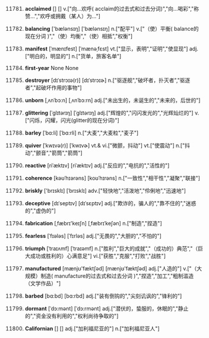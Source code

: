 11781. **acclaimed**
[]  []
v.["向…欢呼( acclaim的过去式和过去分词)","向…喝彩","称赞…","欢呼或拥戴（某人）为…"]  

11782. **balancing**
['bælənsɪŋ]  ['bælənsɪŋ]
n.["配平"]  v.["（使）平衡( balance的现在分词 )","（使）均衡","（使）相抵","权衡"]  

11783. **manifest**
[ˈmænɪfest]  [ˈmænəˌfɛst]
vt.["显示，表明","证明","使显现"]  adj.["明白的，明显的"]  n.["货单，旅客名单"]  

11784. **first-year**
None
None

11785. **destroyer**
[dɪˈstrɔɪə(r)]  [dɪˈstrɔɪɚ]
n.["驱逐舰","破坏者，扑灭者","驱逐者","起破坏作用的事物"]  

11786. **unborn**
[ˌʌnˈbɔ:n]  [ˌʌnˈbɔ:rn]
adj.["未出生的，未诞生的","未来的，后世的"]  

11787. **glittering**
[ˈglɪtərɪŋ]  [ˈɡlɪtərɪŋ]
adj.["辉煌的","闪闪发光的","光辉灿烂的"]  v.["闪烁，闪耀，闪光(glitter的现在分词)"]  

11788. **barley**
[ˈbɑ:li]  [ˈbɑ:rli]
n.["大麦","大麦粒","麦子"]  

11789. **quiver**
[ˈkwɪvə(r)]  [ˈkwɪvɚ]
vt.& vi.["微颤，抖动"]  vt.["使震动"]  n.["抖动","颤音","箭筒","箭筒"]  

11790. **reactive**
[riˈæktɪv]  [riˈæktɪv]
adj.["反应的","电抗的","活性的"]  

11791. **coherence**
[kəʊˈhɪərəns]  [koʊˈhɪrəns]
n.["一致性","相干性","凝聚","联接"]  

11792. **briskly**
['brɪsklɪ]  [ˈbrɪsklɪ]
adv.["轻快地","活泼地","伶俐地","迅速地"]  

11793. **deceptive**
[dɪˈseptɪv]  [dɪˈsɛptɪv]
adj.["欺诈的，骗人的","靠不住的","迷惑的","虚伪的"]  

11794. **fabrication**
[ˌfæbrɪ'keɪʃn]  [ˌfæbrɪˈkeʃən]
n.["制造","捏造"]  

11795. **fearless**
[ˈfɪələs]  [ˈfɪrləs]
adj.["无畏的","大胆的","不怕的"]  

11796. **triumph**
[ˈtraɪʌmf]  [ˈtraɪəmf]
n.["胜利","巨大的成就","（成功的）典范","（巨大成功或胜利的）心满意足"]  vi.["获胜","克服","打败","战胜"]  

11797. **manufactured**
[mænjʊ'fæktʃəd]  [mænjʊ'fæktʃəd]
adj.["人造的"]  v.["（大规模）制造( manufacture的过去式和过去分词 )","捏造","加工","粗制滥造（文学作品）"]  

11798. **barbed**
[bɑ:bd]  [bɑ:rbd]
adj.["装有倒钩的","尖刻讥讽的","锋利的"]  

11799. **dormant**
[ˈdɔ:mənt]  [ˈdɔ:rmənt]
adj.["潜伏的，蛰服的，休眠的","静止的","资金没有利用的","权利尚待争取的"]  

11800. **Californian**
[]  []
adj.["加利福尼亚的"]  n.["加利福尼亚人"]  

